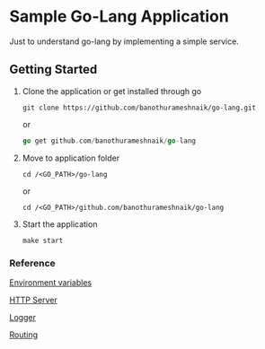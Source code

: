 # Sample Go-Lang Application

Just to understand go-lang by implementing a simple service.

## Getting Started

1. Clone the application or get installed through go

    ```shell
    git clone https://github.com/banothurameshnaik/go-lang.git
    ```

    or

    ```go
    go get github.com/banothurameshnaik/go-lang
    ```

2. Move to application folder

    ```shell
    cd /<GO_PATH>/go-lang
    ```

    or

    ```shell
    cd /<GO_PATH>/github.com/banothurameshnaik/go-lang
    ```

3. Start the application

    ```shell
    make start
    ```

### Reference

[Environment variables](https://dev.to/craicoverflow/a-no-nonsense-guide-to-environment-variables-in-go-a2f)

[HTTP Server](https://yourbasic.org/golang/http-server-example/)

[Logger](https://github.com/sirupsen/logrus)

[Routing](https://github.com/gorilla/mux#examples)
